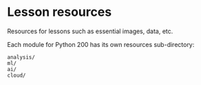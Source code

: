# Lesson resources
Resources for lessons such as essential images, data, etc. 

Each module for Python 200 has its own resources sub-directory:

    analysis/
    ml/
    ai/
    cloud/